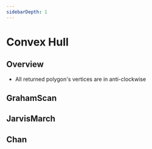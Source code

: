 ```yaml
---
sidebarDepth: 1
---
```

# Convex Hull

## Overview

* All returned polygon's vertices are in anti-clockwise

## GrahamScan

<ConvexHull type="GrahamScan" />

## JarvisMarch

<ConvexHull type="JarvisMarch" />

## Chan

<ConvexHull type="Chan" />
